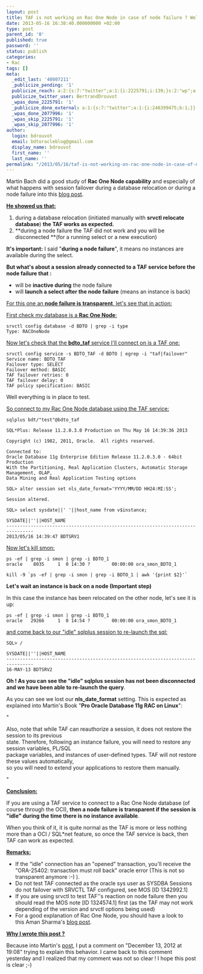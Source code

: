 ```yaml
---
layout: post
title: TAF is not working on Rac One Node in case of node failure ? Well it depends
date: 2013-05-16 16:38:40.000000000 +02:00
type: post
parent_id: '0'
published: true
password: ''
status: publish
categories:
- Rac
tags: []
meta:
  _edit_last: '40807211'
  _publicize_pending: '1'
  publicize_reach: a:2:{s:7:"twitter";a:1:{i:2225791;i:139;}s:2:"wp";a:1:{i:0;i:32;}}
  publicize_twitter_user: BertrandDrouvot
  _wpas_done_2225791: '1'
  _publicize_done_external: a:1:{s:7:"twitter";a:1:{i:246399475;b:1;}}
  _wpas_done_2077996: '1'
  _wpas_skip_2225791: '1'
  _wpas_skip_2077996: '1'
author:
  login: bdrouvot
  email: bdtoracleblog@gmail.com
  display_name: bdrouvot
  first_name: ''
  last_name: ''
permalink: "/2013/05/16/taf-is-not-working-on-rac-one-node-in-case-of-node-failure-well-it-depends/"
---
```


Martin Bach did a good study of **Rac One Node capability** and especially of what happens with session failover during a database relocation or during a node failure into this [blog post](http://martincarstenbach.wordpress.com/2011/02/16/rac-one-node-and-database-protection/).

<span style="text-decoration:underline;">**He showed us that:**</span>

1.  during a database relocation (initiated manually with **srvctl relocate database**) **the TAF works as expected.**
2.  **during a node failure the TAF did not work and you will be disconnected **(for a running select or a new execution)

**It's important:** I said "**during a node failure**", it means no instances are available during the select.

**But what's about a session already connected to a TAF service before the node failure that :**

-   will be **inactive during** the node failure
-   will **launch a select after the node failure** (means an instance is back)

<span style="text-decoration:underline;">For this one an **node failure is** **transparent**, let's see that in action:</span>

<span style="text-decoration:underline;">First check my database is a **Rac One Node**:</span>

    srvctl config database -d BDTO | grep -i type
    Type: RACOneNode

<span style="text-decoration:underline;">Now let's check that the **bdto\_taf** service I'll connect on is a TAF one:</span>

    srvctl config service -s BDTO_TAF -d BDTO | egrep -i "taf|failover"
    Service name: BDTO_TAF
    Failover type: SELECT
    Failover method: BASIC
    TAF failover retries: 0
    TAF failover delay: 0
    TAF policy specification: BASIC

Well everything is in place to test.

<span style="text-decoration:underline;">So connect to my Rac One Node database using the TAF service:</span>

    sqlplus bdt/"test"@bdto_taf

    SQL*Plus: Release 11.2.0.3.0 Production on Thu May 16 14:39:36 2013

    Copyright (c) 1982, 2011, Oracle.  All rights reserved.

    Connected to:
    Oracle Database 11g Enterprise Edition Release 11.2.0.3.0 - 64bit Production
    With the Partitioning, Real Application Clusters, Automatic Storage Management, OLAP,
    Data Mining and Real Application Testing options

    SQL> alter session set nls_date_format='YYYY/MM/DD HH24:MI:SS';

    Session altered.

    SQL> select sysdate||' '||host_name from v$instance;

    SYSDATE||''||HOST_NAME
    --------------------------------------------------------------------------------
    2013/05/16 14:39:47 BDTSRV1

<span style="text-decoration:underline;">Now let's kill smon:</span>

    ps -ef | grep -i smon | grep -i BDTO_1 
    oracle    8035     1  0 14:30 ?        00:00:00 ora_smon_BDTO_1

    kill -9 `ps -ef | grep -i smon | grep -i BDTO_1 | awk '{print $2}'`

**Let's wait an instance is back on a node (Important step)**

In this case the instance has been relocated on the other node, let's see it is up:

    ps -ef | grep -i smon | grep -i BDTO_1
    oracle   29266     1  0 14:54 ?        00:00:00 ora_smon_BDTO_1

<span style="text-decoration:underline;">and come back to our "idle" sqlplus session to re-launch the sql:</span>

    SQL> /

    SYSDATE||''||HOST_NAME
    --------------------------------------------------------------------------------
    16-MAY-13 BDTSRV2

**Oh ! As you can see the "idle" sqlplus session has not been disconnected and we have been able to re-launch the query**.

As you can see we lost our **nls\_date\_format** setting. This is expected as explained into Martin's Book "**Pro Oracle Database 11g RAC on Linux**":

"

Also, note that while TAF can reauthorize a session, it does not restore the session to its previous  
state. Therefore, following an instance failure, you will need to restore any session variables, PL/SQL  
package variables, and instances of user-defined types. TAF will not restore these values automatically,  
so you will need to extend your applications to restore them manually.

"

<span style="text-decoration:underline;">**Conclusion:**</span>

If you are using a TAF service to connect to a Rac One Node database (of course through the OCI), **then a node failure is transparent if the session is "idle" during the time there is no instance available**.

When you think of it, it is quite normal as the TAF is more or less nothing more than a OCI / SQL\*net feature, so once the TAF service is back, then TAF can work as expected.

<span style="text-decoration:underline;">**Remarks:**</span>

-   If the "idle" connection has an "opened" transaction, you'll receive the "ORA-25402: transaction must roll back" oracle error (This is not so transparent anymore :-) ).
-   Do not test TAF connected as the oracle sys user as SYSDBA Sessions do not failover with SRVCTL TAF configured, see MOS \[ID 1342992.1\]
-   If you are using srvctl to test TAF''s reaction on node failure then you should read the MOS note \[ID 1324574.1\] first (as the TAF may not work depending of the version and srvctl options being used)
-   For a good explanation of Rac One Node, you should have a look to this Aman Sharma's [blog post](http://allthingsoracle.com/rac-one-node/).

<span style="text-decoration:underline;">**Why I wrote this post ?**</span>

Because into Martin's [post](http://martincarstenbach.wordpress.com/2011/02/16/rac-one-node-and-database-protection/), I put a comment on "December 13, 2012 at 19:08" trying to explain this behavior. I came back to this comment yesterday and I realized that my comment was not so clear ! I hope this post is clear ;-)
